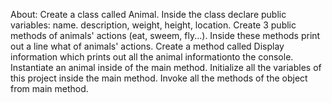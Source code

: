 About:
Create a class called Animal. Inside the class declare public variables: name. description, weight, height, location. 
Create 3 public methods of animals' actions (eat, sweem, fly...). Inside these methods print out a line what of animals' actions.
Create a method called Display information which prints out all the animal informationto the console.
Instantiate an animal inside of the main method.
Initialize all the variables of this project inside the main method.
Invoke all the methods of the object from main method.

